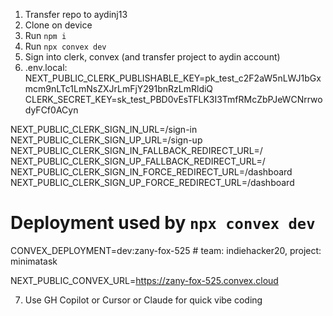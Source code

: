 1. Transfer repo to aydinj13
2. Clone on device
3. Run `npm i`
4. Run `npx convex dev`
5. Sign into clerk, convex (and transfer project to aydin account)
6. .env.local:
  NEXT_PUBLIC_CLERK_PUBLISHABLE_KEY=pk_test_c2F2aW5nLWJ1bGxmcm9nLTc1LmNsZXJrLmFjY291bnRzLmRldiQ
CLERK_SECRET_KEY=sk_test_PBD0vEsTFLK3I3TmfRMcZbPJeWCNrrwodyFCf0ACyn

NEXT_PUBLIC_CLERK_SIGN_IN_URL=/sign-in
NEXT_PUBLIC_CLERK_SIGN_UP_URL=/sign-up
NEXT_PUBLIC_CLERK_SIGN_IN_FALLBACK_REDIRECT_URL=/
NEXT_PUBLIC_CLERK_SIGN_UP_FALLBACK_REDIRECT_URL=/
NEXT_PUBLIC_CLERK_SIGN_IN_FORCE_REDIRECT_URL=/dashboard
NEXT_PUBLIC_CLERK_SIGN_UP_FORCE_REDIRECT_URL=/dashboard

# Deployment used by `npx convex dev`
CONVEX_DEPLOYMENT=dev:zany-fox-525 # team: indiehacker20, project: minimatask

NEXT_PUBLIC_CONVEX_URL=https://zany-fox-525.convex.cloud

7. Use GH Copilot or Cursor or Claude for quick vibe coding
